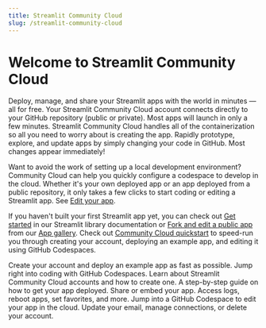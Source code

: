 ```yaml
---
title: Streamlit Community Cloud
slug: /streamlit-community-cloud
---
```


# Welcome to Streamlit Community Cloud

Deploy, manage, and share your Streamlit apps with the world in minutes &mdash; all for free. Your Streamlit Community Cloud account connects directly to your GitHub repository (public or private). Most apps will launch in only a few minutes. Streamlit Community Cloud handles all of the containerization so all you need to worry about is creating the app. Rapidly prototype, explore, and update apps by simply changing your code in GitHub. Most changes appear immediately!

Want to avoid the work of setting up a local development environment? Community Cloud can help you quickly configure a codespace to develop in the cloud. Whether it's your own deployed app or an app deployed from a public repository, it only takes a few clicks to start coding or editing a Streamlit app. See [Edit your app](/streamlit-community-cloud/manage-your-app/edit-your-app).

If you haven't built your first Streamlit app yet, you can check out [Get started](/get-started) in our Streamlit library documentation or [Fork and edit a public app](/streamlit-community-cloud/get-started/fork-and-edit-a-public-app) from our <a href="https://streamlit.io/gallery" target="_blank">App gallery</a>. Check out [Community Cloud quickstart](/streamlit-community-cloud/get-started) to speed-run you through creating your account, deploying an example app, and editing it using GitHub Codespaces.

<InlineCalloutContainer>
    <InlineCallout
        color="lightBlue-70"
        icon="rocket_launch"
        bold="Quickstart."
        href="/streamlit-community-cloud/get-started"
    >Create your account and deploy an example app as fast as possible. Jump right into coding with GitHub Codespaces.</InlineCallout>
    <InlineCallout
        color="lightBlue-70"
        icon="arrow_forward"
        bold="Get started."
        href="/streamlit-community-cloud/get-started"
    >Learn about Streamlit Community Cloud accounts and how to create one.</InlineCallout>
    <InlineCallout
        color="lightBlue-70"
        icon="flight_takeoff"
        bold="Deploy your app."
        href="/streamlit-community-cloud/deploy-your-app"
    >A step-by-step guide on how to get your app deployed.</InlineCallout>
    <InlineCallout
        color="lightBlue-70"
        icon="share"
        bold="Share your app."
        href="/streamlit-community-cloud/share-your-app"
    >Share or embed your app.</InlineCallout>
    <InlineCallout
        color="lightBlue-70"
        icon="settings"
        bold="Manage your app."
        href="/streamlit-community-cloud/manage-your-app"
    >Access logs, reboot apps, set favorites, and more. Jump into a GitHub Codespace to edit your app in the cloud.</InlineCallout>
    <InlineCallout
        color="lightBlue-70"
        icon="manage_accounts"
        bold="Manage your account."
        href="/streamlit-community-cloud/manage-your-account"
    >Update your email, manage connections, or delete your account.</InlineCallout>
</InlineCalloutContainer>
